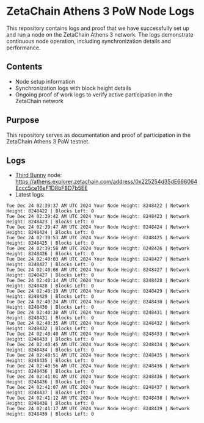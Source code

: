 # ZetaChain Athens 3 PoW Node Logs
This repository contains logs and proof that we have successfully set up and run a node on the ZetaChain Athens 3 network. The logs demonstrate continuous node operation, including synchronization details and performance.

## Contents
- Node setup information
- Synchronization logs with block height details
- Ongoing proof of work logs to verify active participation in the ZetaChain network

## Purpose
This repository serves as documentation and proof of participation in the ZetaChain Athens 3 PoW testnet.

## Logs

- [Third Bunny](https://thirdbunny.xyz/) node: https://athens.explorer.zetachain.com/address/0x225254d35dE666064Eccc5ce16eF1D8bF8D7b5EE
- Latest logs:
```
Tue Dec 24 02:39:37 AM UTC 2024 Your Node Height: 8248422 | Network Height: 8248422 | Blocks Left: 0
Tue Dec 24 02:39:42 AM UTC 2024 Your Node Height: 8248423 | Network Height: 8248423 | Blocks Left: 0
Tue Dec 24 02:39:47 AM UTC 2024 Your Node Height: 8248424 | Network Height: 8248424 | Blocks Left: 0
Tue Dec 24 02:39:53 AM UTC 2024 Your Node Height: 8248425 | Network Height: 8248425 | Blocks Left: 0
Tue Dec 24 02:39:58 AM UTC 2024 Your Node Height: 8248426 | Network Height: 8248426 | Blocks Left: 0
Tue Dec 24 02:40:03 AM UTC 2024 Your Node Height: 8248427 | Network Height: 8248427 | Blocks Left: 0
Tue Dec 24 02:40:08 AM UTC 2024 Your Node Height: 8248427 | Network Height: 8248427 | Blocks Left: 0
Tue Dec 24 02:40:14 AM UTC 2024 Your Node Height: 8248428 | Network Height: 8248428 | Blocks Left: 0
Tue Dec 24 02:40:19 AM UTC 2024 Your Node Height: 8248429 | Network Height: 8248429 | Blocks Left: 0
Tue Dec 24 02:40:24 AM UTC 2024 Your Node Height: 8248430 | Network Height: 8248430 | Blocks Left: 0
Tue Dec 24 02:40:30 AM UTC 2024 Your Node Height: 8248431 | Network Height: 8248431 | Blocks Left: 0
Tue Dec 24 02:40:35 AM UTC 2024 Your Node Height: 8248432 | Network Height: 8248432 | Blocks Left: 0
Tue Dec 24 02:40:40 AM UTC 2024 Your Node Height: 8248433 | Network Height: 8248433 | Blocks Left: 0
Tue Dec 24 02:40:45 AM UTC 2024 Your Node Height: 8248434 | Network Height: 8248434 | Blocks Left: 0
Tue Dec 24 02:40:51 AM UTC 2024 Your Node Height: 8248435 | Network Height: 8248435 | Blocks Left: 0
Tue Dec 24 02:40:56 AM UTC 2024 Your Node Height: 8248436 | Network Height: 8248436 | Blocks Left: 0
Tue Dec 24 02:41:01 AM UTC 2024 Your Node Height: 8248436 | Network Height: 8248436 | Blocks Left: 0
Tue Dec 24 02:41:07 AM UTC 2024 Your Node Height: 8248437 | Network Height: 8248437 | Blocks Left: 0
Tue Dec 24 02:41:12 AM UTC 2024 Your Node Height: 8248438 | Network Height: 8248438 | Blocks Left: 0
Tue Dec 24 02:41:17 AM UTC 2024 Your Node Height: 8248439 | Network Height: 8248439 | Blocks Left: 0
```
